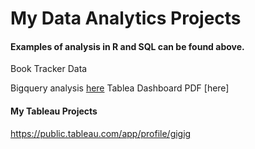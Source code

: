 # My Data Analytics Projects

#### Examples of analysis in R and SQL can be found above.
Book Tracker Data

Bigquery analysis [here](https://github.com/Gigi-gg/MyPortfolio/blob/e3cbfc5b467e63008b0c4446baa2ab9c1ae7db47/BiqQuery_Book%20Tracker.md)
Tablea Dashboard PDF [here]

#### My Tableau Projects
https://public.tableau.com/app/profile/gigig
